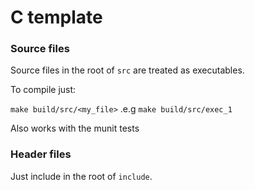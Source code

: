 # C template




### Source files

Source files in the root of `src` are treated as executables.

To compile just:

`make build/src/<my_file>` .e.g `make build/src/exec_1`

Also works with the munit tests


### Header files

Just include in the root of `include`.